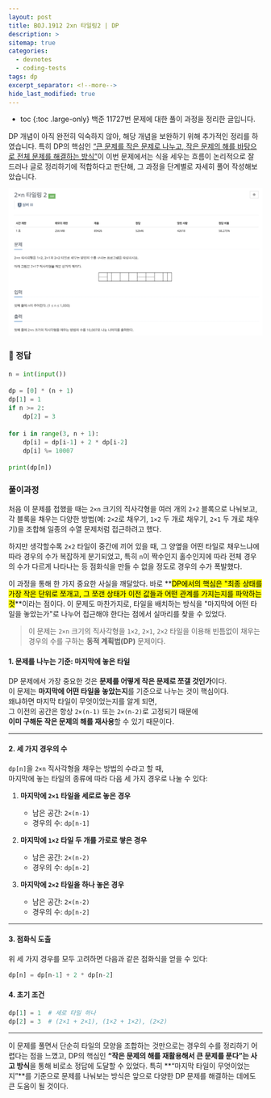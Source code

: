 ```yaml
---
layout: post
title: BOJ.1912 2xn 타일링2 | DP
description: >
sitemap: true
categories: 
  - devnotes
  - coding-tests
tags: dp 
excerpt_separator: <!--more-->
hide_last_modified: true
---
```

* toc
{:toc .large-only}
백준 11727번 문제에 대한 풀이 과정을 정리한 글입니다.

DP 개념이 아직 완전히 익숙하지 않아, 해당 개념을 보완하기 위해 추가적인 정리를 하였습니다.
특히 DP의 핵심인 <u>“큰 문제를 작은 문제로 나누고, 작은 문제의 해를 바탕으로 전체 문제를 해결하는 방식”</u>이 이번 문제에서는 식을 세우는 흐름이 논리적으로 잘 드러나 글로 정리하기에 적합하다고 판단해, 그 과정을 단계별로 자세히 풀어 작성해보았습니다.

<!--more-->

![image-20250415202805899](../../images/2025-04-15-01Boj11727/image-20250415202805899.png)


### 📌 정답

```python
n = int(input())

dp = [0] * (n + 1)
dp[1] = 1
if n >= 2:
    dp[2] = 3

for i in range(3, n + 1):
    dp[i] = dp[i-1] + 2 * dp[i-2]
    dp[i] %= 10007

print(dp[n])
```

### 풀이과정

처음 이 문제를 접했을 때는 `2×n` 크기의 직사각형을 여러 개의 `2×2` 블록으로 나눠보고, 각 블록을 채우는 다양한 방법(예: `2×2`로 채우기, `1×2` 두 개로 채우기, `2×1` 두 개로 채우기)을 조합해 일종의 수열 문제처럼 접근하려고 했다.

하지만 생각할수록 `2×2` 타일이 중간에 끼어 있을 때, 그 양옆을 어떤 타일로 채우느냐에 따라 경우의 수가 복잡하게 분기되었고, 특히 `n`이 짝수인지 홀수인지에 따라 전체 경우의 수가 다르게 나타나는 등 점화식을 만들 수 없을 정도로 경우의 수가 폭발했다.

이 과정을 통해 한 가지 중요한 사실을 깨달았다.
 바로 **<mark>DP에서의 핵심은 "최종 상태를 가장 작은 단위로 쪼개고, 그 쪼갠 상태가 이전 값들과 어떤 관계를 가지는지를 파악하는 것</mark>**이라는 점이다.
 이 문제도 마찬가지로, 타일을 배치하는 방식을 "마지막에 어떤 타일을 놓았는가"로 나누어 접근해야 한다는 점에서 실마리를 찾을 수 있었다.

> 이 문제는 `2×n` 크기의 직사각형을 `1×2`, `2×1`, `2×2` 타일을 이용해 빈틈없이 채우는 경우의 수를 구하는 **동적 계획법(DP)** 문제이다.

####  1. 문제를 나누는 기준: 마지막에 놓은 타일

DP 문제에서 가장 중요한 것은 **문제를 어떻게 작은 문제로 쪼갤 것인가**이다.  
이 문제는 **마지막에 어떤 타일을 놓았는지**를 기준으로 나누는 것이 핵심이다.  
왜냐하면 마지막 타일이 무엇이었는지를 알게 되면,  
그 이전의 공간은 항상 `2×(n-1)` 또는 `2×(n-2)`로 고정되기 때문에  
**이미 구해둔 작은 문제의 해를 재사용**할 수 있기 때문이다.

---

####  2. 세 가지 경우의 수

`dp[n]`을 `2×n` 직사각형을 채우는 방법의 수라고 할 때,  
마지막에 놓는 타일의 종류에 따라 다음 세 가지 경우로 나눌 수 있다:

1. **마지막에 `2×1` 타일을 세로로 놓은 경우**
   - 남은 공간: `2×(n-1)`
   - 경우의 수: `dp[n-1]`

2. **마지막에 `1×2` 타일 두 개를 가로로 쌓은 경우**
   - 남은 공간: `2×(n-2)`
   - 경우의 수: `dp[n-2]`

3. **마지막에 `2×2` 타일을 하나 놓은 경우**
   - 남은 공간: `2×(n-2)`
   - 경우의 수: `dp[n-2]`

---

####  3. 점화식 도출

위 세 가지 경우를 모두 고려하면 다음과 같은 점화식을 얻을 수 있다:

```python
dp[n] = dp[n-1] + 2 * dp[n-2]
```

#### 4. 초기 조건

```python
dp[1] = 1  # 세로 타일 하나
dp[2] = 3  # (2×1 + 2×1), (1×2 + 1×2), (2×2)
```

---

이 문제를 풀면서 단순히 타일의 모양을 조합하는 것만으로는 경우의 수를 정리하기 어렵다는 점을 느꼈고, DP의 핵심인 **“작은 문제의 해를 재활용해서 큰 문제를 푼다”는 사고 방식**을 통해
비로소 정답에 도달할 수 있었다. 특히 **“마지막 타일이 무엇이었는지”**를 기준으로 문제를 나눠보는 방식은 앞으로 다양한 DP 문제를 해결하는 데에도 큰 도움이 될 것이다.
